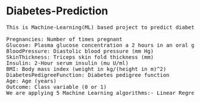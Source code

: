 # Diabetes-Prediction
<pre>
This is Machine-Learning(ML) based project to predict diabetes. This dataset is originally from the National Institute of Diabetes and Digestive and Kidney Diseases. The objective is to predict based on diagnostic measurements whether a patient has diabetes. Several constraints were placed on the selection of these instances from a larger database. In particular, all patients here are females at least 21 years old of Pima Indian heritage.

Pregnancies: Number of times pregnant
Glucose: Plasma glucose concentration a 2 hours in an oral glucose tolerance test
BloodPressure: Diastolic blood pressure (mm Hg)
SkinThickness: Triceps skin fold thickness (mm)
Insulin: 2-Hour serum insulin (mu U/ml)
BMI: Body mass index (weight in kg/(height in m)^2)
DiabetesPedigreeFunction: Diabetes pedigree function
Age: Age (years)
Outcome: Class variable (0 or 1)
We are applying 5 Machine Learning algorithms:- Linear Regression, Support Vector Machine(SVM), K-nearest neighbours (KNN),Decision Tree, Random Forest Classifier And Gradient Booster. I found the Decision Tree as the most accurate that is why will be using it to train final dataset and for deployment purposes.
</pre>
